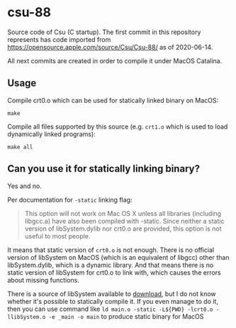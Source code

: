 # csu-88

Source code of Csu (C startup). The first commit in this repository represents has code imported from https://opensource.apple.com/source/Csu/Csu-88/ as of 2020-06-14.

All next commits are created in order to compile it under MacOS Catalina.

## Usage

Compile crt0.o which can be used for statically linked binary on MacOS:

```
make
```
 
Compile all files supported by this source (e.g. `crt1.o` which is used to load dynamically linked programs):

```
make all
```

## Can you use it for statically linking binary?

Yes and no.

Per documentation for `-static` linking flag:

> This option will not work on Mac OS X unless all libraries (including libgcc.a) have also been compiled with -static. Since neither a static version of libSystem.dylib nor crt0.o are provided, this option is not useful to most people.

It means that static version of `crt0.o` is not enough. There is no official version of libSystem on MacOS (which is an equivalent of libgcc) other than libSystem.dylib, which is a dynamic library. And that means there is no static version of libSystem for crt0.o to link with, which causes the errors about missing functions.

There is a source of libSystem available to [download](https://opensource.apple.com/tarballs/Libsystem/Libsystem-1281.tar.gz), but I do not know whether it's possible to statically compile it. If you even manage to do it, then you can use command like `ld main.o -static -L${PWD} -lcrt0.o -llibSystem.o -e _main -o main` to produce static binary for MacOS
